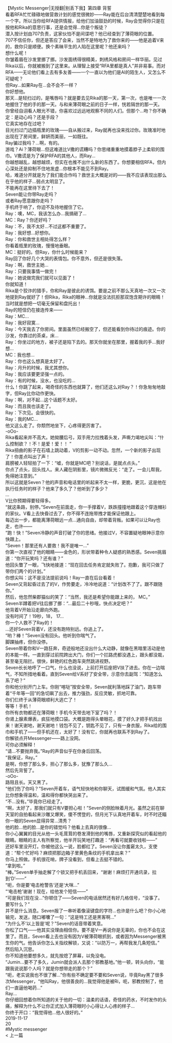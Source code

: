 <br/>
【Mystic Messenger|无授翻|别丢下我】第四章 背誓<br/>
看着RFA忙忙碌碌地做营救计划的感觉很微妙——Ray能在后台清清楚楚地看到每一个字。所以当你给RFA提供情报，给他们加油鼓劲的时候，Ray会觉得你只是在按他和Rika的意思行事，还是会觉得...你是个叛徒？<br/>
潜入按计划由707负责，这家伙怕不是间谍吧？他已经查到了薄荷眼的位置。<br/>
707不信任你，但还是答应了会来，当然不是特地为了救你来的——他是追着V来的，救你只是顺便。换个素昧平生的人陷在这里呢？他还来吗？<br/>
想什么呢！<br/>
你皱着眉在沙发里挪了挪。沙发面绣得很精美，刺绣风格和房间一样华丽。见过Rika以后，你就被搬到了这里来。从理智上接受“RFA里都是真人”并非易事。而对RFA——无论他们看上去有多友善——一个一直以为他们是AI的陌生人，又怎么不可疑呢？<br/>
但Ray...如果Ray在...会不会不一样？<br/>
你好想他。<br/>
那天...是轻扫过的，是嘴唇吗？就是要去见Rika的那一天，第一次，也是唯一一次地握住了他的手的那一天。与和来薄荷眼之前的日子一样，恍若隔世的那一天。<br/>
你曾经自诩看人眼光不错，你喜欢过远远地观察不同的人们。但那个...吻？你不确定：是动心吗？还是手段？<br/>
它真实地存在过吧？<br/>
目光扫过门边插瓶里的玫瑰——自从搬过来，Ray就再也没来找过你。玫瑰准时地出现在了房间里，鲜妍而美丽，一如既往。<br/>
Ray骗过我吗？...啊，有的。<br/>
游戏？Ai？薄荷眼...但这难道比V撒的谎糟吗？你思绪重重地摸着脖子上柔软的围巾。V撒谎是为了保护RFA的其他人，而Ray...<br/>
你越想越乱，越想越烦，但实在也推不出什么新的东西了。你想要相信RFA，但内心深处还是抑制不住地发虚...你根本不能见不到Ray。<br/>
哈，难道分开就是为了我们能合作吗？救世主大概是对的——我不应该表现出那么在乎他的样子...弱点太明显了。<br/>
不能再在这里待下去了！<br/>
Seven能让你带Ray走吗？<br/>
或者Ray愿意跟你走吗？<br/>
手机终于响了，你迫不及待地握住了它。<br/>
Ray：噢，MC，我该怎么办...我搞砸了...<br/>
MC：Ray？你还好吗？<br/>
Ray：不，我不太好...不过这都不重要了。<br/>
Ray：我好想...好想你。<br/>
Ray：你和救世主相处得怎么样？<br/>
你看着瓶里的玫瑰，慢慢地垂眼。<br/>
MC：挺好的。但Ray，你什么时候能来？<br/>
Ray回了你好几个大哭的表情包。你不意外，但还是很失落。<br/>
Ray：啊，救世主她...<br/>
Ray：只要我事情一做完！<br/>
Ray：她说做完我们就可以见面了！<br/>
你就知道！<br/>
Rika是个狡诈的猎手，你和Ray是彼此的诱饵。要是之前不那么天真地一次又一次地提到Ray就好了！但Rika，Rika的眼神...你就是没法抗拒那双饱含期许的眼睛！当时就是想把一切毫无保留和盘托出！<br/>
Ray的短信仍在接连传来——<br/>
Ray：MC...<br/>
Ray：我好寂寞...<br/>
Ray：今天我去了你房间。里面虽然已经搬空了，但还能看到你待过的痕迹。你的沙发，你靠过的茶桌，床...<br/>
Ray：你坐过的地方，被子还是陷下去的。那天你就坐在那里，握着我的手...我好想...<br/>
MC：我也想...<br/>
Ray：你也这么想真是太好了。<br/>
Ray：月升的时候，我尤其想你。<br/>
Ray：我应该要更坚强一点的。<br/>
Ray：有的时候，没水，也没吃的...<br/>
什么！你跳了起来，喝奇怪的东西也就算了，他们还这么对Ray？！你急匆匆地敲字，但Ray比你动作更快。<br/>
Ray：啊，对不起...这个话题不太好。<br/>
Ray：而且我也该走了。<br/>
Ray：下次见。会很快的。<br/>
Ray：我的MC...<br/>
他又这么走了。你颓然地坐下，心疼得更厉害了。<br/>
-oOo-<br/>
Rika看起来并不高大。她拗腰后弓，双手用力拉拽着头发，声嘶力竭地尖叫：“什么控制欲？！不！是爱！爱！！ ”<br/>
Rika扭曲的影子在石墙上跳动着，V的剪影一动不动。忽然，一个新的影子出现了！你差点叫出了声！<br/>
肩膀被人轻轻拍了一下：“嘘，你就是MC吧？别说话，是就点点头。”<br/>
你点了点头，回头找人。来人藏在阴影里，镜片微微反光：“走了。一会儿帮我，免得她注意到。”<br/>
所以这就是Seven？他的声音和电话里的听起来不太一样，更脆，更沉，这是他在执行任务时的样子？他来了多久了？他听到了多少？<br/>
...<br/>
V比你预期得要轻得多。<br/>
“就这条路，别停。”Seven在前面走，你一手撑着V，跌跌撞撞地跟着这个穿连帽衫的家伙。V看上去快昏过去了，你不得不连拖带拽才能保证他跟上。<br/>
每迈出一步，都能离薄荷眼远一点...通向自由，却带着背叛。如果可以让Ray也走，也许——<br/>
“跑！快！”Seven冷静的声音打破了你的思绪。他接过V，不容置疑地眼神示意你快跟上。<br/>
“Seven！那里还有人要救！我不是唯一...”<br/>
你第一次直视了他的眼睛——金色的，形状带着种令人疑惑的熟悉感。Seven挑眉道：“你开玩笑吗？还有谁？”<br/>
他回头瞥了一眼，飞快地接道：“现在回去任务肯定就失败了。抱歉，我可只做了带你们两个的计划。”<br/>
你想尖叫：这不是没法提前说吗！Ray一直在后台看着！<br/>
Seven又背起昏过去了的V，作势要走，冷冷地说道：“计划改不了了。跟不跟随你。”<br/>
然后，他忽然柴郡猫似的笑了：“当然，我还是希望你能跟上来的， MC。”<br/>
Seven半蹲着把V往后挪了挪：“...最后二十秒哦，快点决定吧？”<br/>
他背着V开始沿走廊向外跑。<br/>
没有时间了！19秒，18， 17...<br/>
你一个人救不了Ray的！<br/>
...还好Seven背着V，还没有跑特别远。你追上了。<br/>
“哟？棒！”Seven没有回头。他听到你喘气了。<br/>
脚踝抽疼，但你没停。<br/>
Seven带着你和V一路狂奔，奇迹般地还没出什么大动静，就像在黑暗里活动是他的本能一样。一直到穿过前院跨出大门，你们一个拦路虎都没遇上，跟头都没栽，甚至毫无阻拦。很快，鲜艳的红色跑车突然跳进视野。<br/>
Seven长长地呼了一口气，什么也没说，上前打开后座把V扶了进去。你在一边喘气，不知所措地看着。直到Seven给V系好了安全带，示意你去副驾：“知道怎么系了吧？”<br/>
你和他分别开门上车。你刚“喀哒”按安全带，Seven就利落地踩了油门，跑车带着“千年等一回”的急切飙了出去，推力强劲，反应灵敏，抓地可靠。<br/>
你们仨终于从薄荷眼顺利大逃亡了！<br/>
等等！手机！<br/>
你所有衣物都还在薄荷眼！手机今天带去地下室了吗？！<br/>
你肾上腺素爆表，疯狂地摸口袋。大概是跑得头晕眼花，摸了好久才把手机找出来！谢天谢地，谢天谢地！钱包不见了，钥匙不见了，只有一身衣服，Rika给的围巾和手机了——但手机还在，太好了！没有它，你就再也联系不到Ray了。<br/>
你解锁点开Messenger——路上没网。<br/>
可你必须解释！<br/>
“请...不要抛弃我。”Ray的声音似乎在你身后回荡。<br/>
“我保证，Ray。”<br/>
是啊，你想了那么多，担心了那么多，犹豫了那么久...<br/>
然后先背誓了。<br/>
-oOo-<br/>
路阻且长。天又黑了。<br/>
“他们伤了你吗？”Seven开着车，语气轻快地和你聊天，试图缓和气氛。他人其实比你想象得温和，温和得你都快哭出来了。<br/>
“不...没有。”毕竟你已经走了。<br/>
“啊，太好了，那我们就只有V要担心啦！”Seven的侧脸映着月光。虽然之前在聊天室的自拍看起来沙雕又爆笑，傻不愣登的，但月光下认真地开着车，时不时还瞄你一眼的Seven显得异常...清秀？<br/>
他的脸...他的脸...是你的错觉吗？他看上去真的很像...<br/>
你小心翼翼的目光从他一头毛茸茸的卷发滑到他的嘴唇，又重新探究似的看起他的眼睛。眼睛的主人有所察觉，他半开玩笑地打趣道：“再看可就要收钱啦——”<br/>
还好车里没开灯。你被他这么一说，脸都红了。Seven没让你羞窘太久，支使道：“帮个忙好吗？麻烦把那边箱子里黄色条纹的手机拿出来？”<br/>
你马上照做。手机很花哨，牌子没看到，但看上去挺不错的。<br/>
“拿到啦。”<br/>
“棒。”Seven单手抽走解了个锁又把手机丢回来，“谢谢！麻烦打开通讯录，拉到‘D’——”<br/>
“呃，你是要‘电击枪警告’还是‘大咪...”<br/>
“‘电击枪’谢谢！现在，给他发个短信——”<br/>
“可是我们现在没...”你顿住了——Seven的电话居然还有好几格信号，“没事了。要写什么？”<br/>
并不是什么消息。Seven报了一串听着像滚键盘的字符...也许是什么吧？你小心地输完，发送，随口嘟囔了一句：“这是特工还是黑客啊...”<br/>
“为什么不‘以上皆是’呢？”Seven的话音带着笑意。<br/>
你松了口气——他其实没理由相信你。要不是V一再说你是无辜的，你也不会在这里了。而且，Seven看上去也没有因为V被薄荷眼抓到，或者因为Messenger被黑生你的气。他告诉你怎么关指纹解锁，又说：“以防万一，再帮我发几条短信。”<br/>
然后陷入沉思。<br/>
你不知道他要想多久，就先按熄了屏幕，以免没电。<br/>
“Jumin...要不了多久，Jumin就会派人去那个邪教基地。”他一顿，转头向你，“能跟我说说那个人吗？就是你想带走的那个？”<br/>
“呃，老实说我也不很了解...”你有些不确定要不要和Seven说，毕竟Ray黑了很多次Messenger，“他叫Ray，他很善良的...我觉得他是被Ri，呃，邪教控制了，他们一直逼他喝药...”<br/>
Ray...<br/>
你仔细回想着你所知道的关于他的一切：温柔的话语，奇怪的药水，不时发作的头痛，解释为什么不让你正式加入薄荷眼时小心得让人心疼的样子...<br/>
你终于开口：“我觉得他...他人很好的。”<br/>
2019-11-17<br/>
20<br/>
#Mystic messenger<br/>
< 上一篇<br/>
